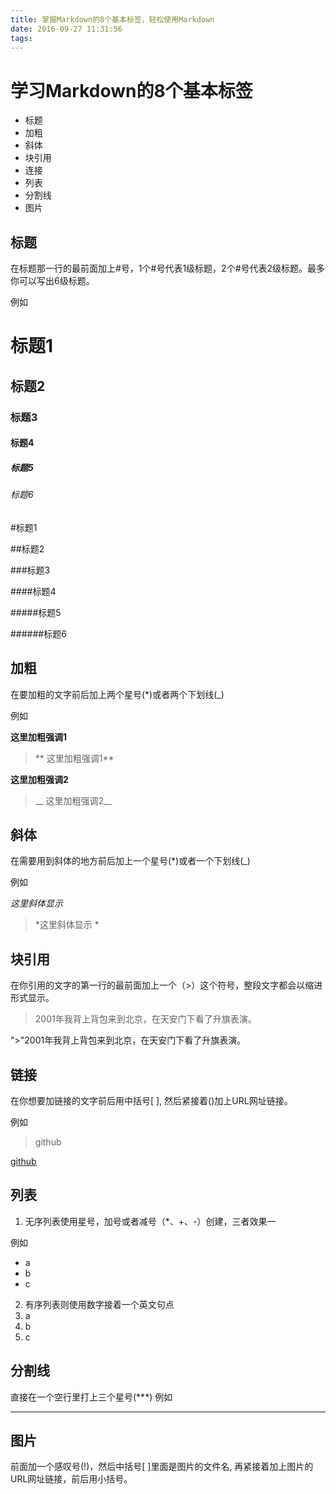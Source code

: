 ```yaml
---
title: 掌握Markdown的8个基本标签，轻松使用Markdown
date: 2016-09-27 11:31:56
tags:
---
```


# **学习Markdown的8个基本标签**

- 标题
- 加粗
- 斜体
- 块引用
- 连接
- 列表
- 分割线
- 图片
<!--more-->
 
## **标题**
在标题那一行的最前面加上#号，1个#号代表1级标题，2个#号代表2级标题。最多你可以写出6级标题。

例如
# 标题1
## 标题2
### 标题3
#### 标题4
##### 标题5
###### 标题6 
#标题1

##标题2

###标题3

####标题4

#####标题5

######标题6 

## **加粗**
在要加粗的文字前后加上两个星号(*)或者两个下划线(_)

例如

**这里加粗强调1**
> ** 这里加粗强调1**

__这里加粗强调2__
> __ 这里加粗强调2__

## 斜体
在需要用到斜体的地方前后加上一个星号(*)或者一个下划线(_)

例如

*这里斜体显示*
> *这里斜体显示 *

## 块引用
在你引用的文字的第一行的最前面加上一个（>）这个符号，整段文字都会以缩进形式显示。
>2001年我背上背包来到北京，在天安门下看了升旗表演。

">"2001年我背上背包来到北京，在天安门下看了升旗表演。

## 链接
在你想要加链接的文字前后用中括号[ ], 然后紧接着()加上URL网址链接。

例如

>github

[github](https://github.com/)
## 列表
1. 无序列表使用星号，加号或者减号（*、+、-）创建，三者效果一

例如

- a
- b
- c
2. 有序列表则使用数字接着一个英文句点
1. a
2. b
3. c
## 分割线
直接在一个空行里打上三个星号(***)
例如
***

## 图片
前面加一个感叹号(!)，然后中括号[ ]里面是图片的文件名, 再紧接着加上图片的URL网址链接，前后用小括号。



